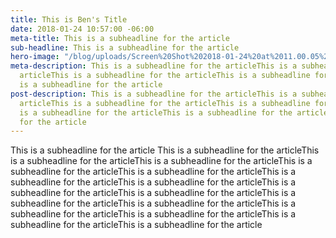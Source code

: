 ```yaml
---
title: This is Ben's Title
date: 2018-01-24 10:57:00 -06:00
meta-title: This is a subheadline for the article
sub-headline: This is a subheadline for the article
hero-image: "/blog/uploads/Screen%20Shot%202018-01-24%20at%2011.00.05%20AM.png"
meta-description: This is a subheadline for the articleThis is a subheadline for the
  articleThis is a subheadline for the articleThis is a subheadline for the articleThis
  is a subheadline for the article
post-description: This is a subheadline for the articleThis is a subheadline for the
  articleThis is a subheadline for the articleThis is a subheadline for the articleThis
  is a subheadline for the articleThis is a subheadline for the articleThis is a subheadline
  for the article
---
```


This is a subheadline for the article This is a subheadline for the articleThis is a subheadline for the articleThis is a subheadline for the articleThis is a subheadline for the articleThis is a subheadline for the articleThis is a subheadline for the articleThis is a subheadline for the articleThis is a subheadline for the articleThis is a subheadline for the articleThis is a subheadline for the articleThis is a subheadline for the articleThis is a subheadline for the articleThis is a subheadline for the articleThis is a subheadline for the articleThis is a subheadline for the article
